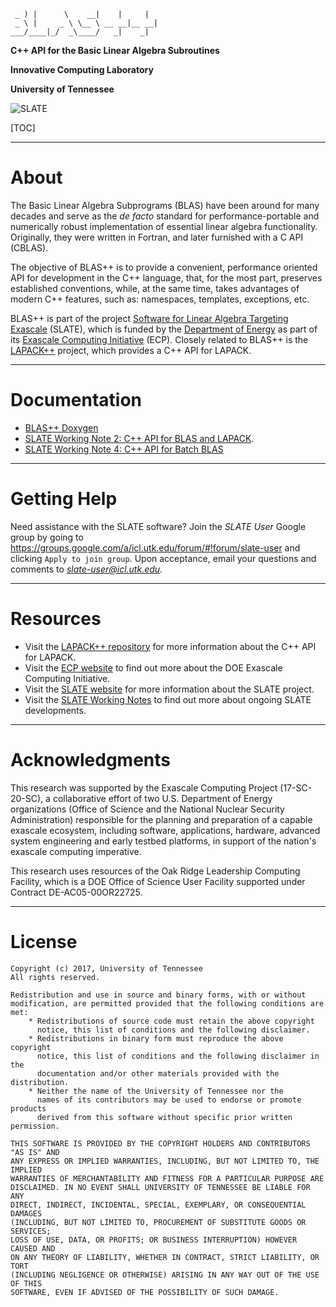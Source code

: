      _ ) |      \    __|    |     |  
     _ \ |     _ \ \__ \ __ __|__ __|
    ___/____|_/  _\____/   _|    _|  

**C++ API for the Basic Linear Algebra Subroutines**

**Innovative Computing Laboratory**

**University of Tennessee**

![SLATE](http://icl.bitbucket.io/slate/artwork/SLATE-Architecture-Illustration.jpg)

[TOC]

* * *

About
=====

The Basic Linear Algebra Subprograms (BLAS) have been around for many decades
and serve as the _de facto_ standard for performance-portable and numerically
robust implementation of essential linear algebra functionality.
Originally, they were written in Fortran, and later furnished with a C API
(CBLAS).

The objective of BLAS++ is to provide a convenient, performance oriented API
for development in the C++ language, that, for the most part,
preserves established conventions, while, at the same time, takes advantages
of modern C++ features, such as: namespaces, templates, exceptions, etc.

BLAS++ is part of the project
[Software for Linear Algebra Targeting Exascale](http://icl.utk.edu/slate/)
(SLATE), which is funded by the [Department of Energy](https://energy.gov)
as part of its [Exascale Computing Initiative](https://exascaleproject.org)
(ECP).
Closely related to BLAS++ is the
[LAPACK++](https://bitbucket.org/icl/lapackpp) project,
which provides a C++ API for LAPACK.

* * *

Documentation
=============

* [BLAS++ Doxygen](https://icl.bitbucket.io/blaspp/doxygen/html/)
* [SLATE Working Note 2: C++ API for BLAS and LAPACK](http://www.icl.utk.edu/publications/swan-002).
* [SLATE Working Note 4: C++ API for Batch BLAS](http://www.icl.utk.edu/publications/swan-004)

* * *

Getting Help
============

Need assistance with the SLATE software?
Join the *SLATE User* Google group by going to
https://groups.google.com/a/icl.utk.edu/forum/#!forum/slate-user
and clicking `Apply to join group`.
Upon acceptance, email your questions and comments to *slate-user@icl.utk.edu*.

* * *

Resources
=========

* Visit the [LAPACK++ repository](https://bitbucket.org/icl/lapackpp) for more information about the C++ API for LAPACK.
* Visit the [ECP website](https://exascaleproject.org) to find out more about the DOE Exascale Computing Initiative.
* Visit the [SLATE website](http://icl.utk.edu/slate/) for more information about the SLATE project.
* Visit the [SLATE Working Notes](http://www.icl.utk.edu/publications/series/swans) to find out more about ongoing SLATE developments.

* * *

Acknowledgments
===============

This research was supported by the Exascale Computing Project (17-SC-20-SC),
a collaborative effort of two U.S. Department of Energy organizations
(Office of Science and the National Nuclear Security Administration)
responsible for the planning and preparation of a capable exascale ecosystem,
including software, applications, hardware, advanced system engineering
and early testbed platforms, in support of the nation's exascale computing imperative.

This research uses resources of the Oak Ridge Leadership Computing Facility,
which is a DOE Office of Science User Facility supported under Contract DE-AC05-00OR22725.

* * *

License
=======

    Copyright (c) 2017, University of Tennessee
    All rights reserved.

    Redistribution and use in source and binary forms, with or without
    modification, are permitted provided that the following conditions are met:
        * Redistributions of source code must retain the above copyright
          notice, this list of conditions and the following disclaimer.
        * Redistributions in binary form must reproduce the above copyright
          notice, this list of conditions and the following disclaimer in the
          documentation and/or other materials provided with the distribution.
        * Neither the name of the University of Tennessee nor the
          names of its contributors may be used to endorse or promote products
          derived from this software without specific prior written permission.

    THIS SOFTWARE IS PROVIDED BY THE COPYRIGHT HOLDERS AND CONTRIBUTORS "AS IS" AND
    ANY EXPRESS OR IMPLIED WARRANTIES, INCLUDING, BUT NOT LIMITED TO, THE IMPLIED
    WARRANTIES OF MERCHANTABILITY AND FITNESS FOR A PARTICULAR PURPOSE ARE
    DISCLAIMED. IN NO EVENT SHALL UNIVERSITY OF TENNESSEE BE LIABLE FOR ANY
    DIRECT, INDIRECT, INCIDENTAL, SPECIAL, EXEMPLARY, OR CONSEQUENTIAL DAMAGES
    (INCLUDING, BUT NOT LIMITED TO, PROCUREMENT OF SUBSTITUTE GOODS OR SERVICES;
    LOSS OF USE, DATA, OR PROFITS; OR BUSINESS INTERRUPTION) HOWEVER CAUSED AND
    ON ANY THEORY OF LIABILITY, WHETHER IN CONTRACT, STRICT LIABILITY, OR TORT
    (INCLUDING NEGLIGENCE OR OTHERWISE) ARISING IN ANY WAY OUT OF THE USE OF THIS
    SOFTWARE, EVEN IF ADVISED OF THE POSSIBILITY OF SUCH DAMAGE.
